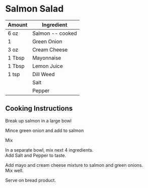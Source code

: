 # Salmon Salad  
  
|Amount|Ingredient|  
|----|----|  
6 oz | Salmon -- cooked  
1 | Green Onion  
3 oz | Cream Cheese  
1 Tbsp | Mayonnaise  
1 Tbsp | Lemon Juice  
1 tsp | Dill Weed  
|| Salt  
|| Pepper  
  
## Cooking Instructions  
Break up salmon in a large bowl  
  
Mince green onion and add to salmon  
  
Mix  
  
In a separate bowl, mix next 4 ingredients.  
Add Salt and Pepper to taste.  
  
Add mayo and cream cheese mixture to salmon and green onions.  
Mix well.  
  
Serve on bread product.  
  